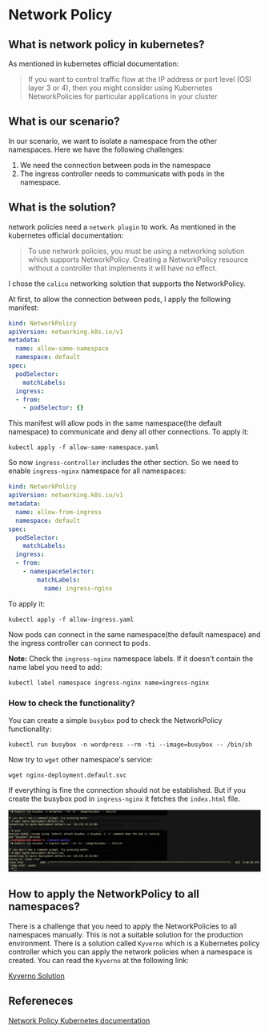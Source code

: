 # Network Policy

## What is network policy in kubernetes?

As mentioned in kubernetes official documentation:

> If you want to control traffic flow at the IP address or port level (OSI layer 3 or 4), then you might consider using Kubernetes NetworkPolicies for particular applications in your cluster

## What is our scenario?

In our scenario, we want to isolate a namespace from the other namespaces. Here we have the following challenges:

1. We need the connection between pods in the namespace
2. The ingress controller needs to communicate with pods in the namespace.

## What is the solution?

network policies need a `network plugin`  to work. As mentioned in the kubernetes official documentation:

>To use network policies, you must be using a networking solution which supports NetworkPolicy. Creating a NetworkPolicy resource without a controller that implements it will have no effect.

I chose the `calico` networking solution that supports the NetworkPolicy.

At first, to allow the connection between pods, I apply the following manifest:

```yaml
kind: NetworkPolicy
apiVersion: networking.k8s.io/v1
metadata:
  name: allow-same-namespace
  namespace: default
spec:
  podSelector:
    matchLabels:
  ingress:
  - from:
    - podSelector: {}
```

This manifest will allow pods in the same namespace(the default namespace) to communicate and deny all other connections. To apply it:

```shell
kubectl apply -f allow-same-namespace.yaml
```

So now `ingress-controller` includes the other section. So we need to enable `ingress-nginx` namespace for all namespaces:

```yaml
kind: NetworkPolicy
apiVersion: networking.k8s.io/v1
metadata:
  name: allow-from-ingress
  namespace: default
spec:
  podSelector:
    matchLabels:
  ingress:
  - from:
    - namespaceSelector: 
        matchLabels:
          name: ingress-nginx
```

To apply it:

```shell
kubectl apply -f allow-ingress.yaml
```

Now pods can connect in the same namespace(the default namespace) and the ingress controller can connect to pods. 

**Note:** Check the `ingress-nginx` namespace labels. If it doesn't contain the name label you need to add:

```shell
kubectl label namespace ingress-nginx name=ingress-nginx
```

### How to check the functionality?

You can create a simple `busybox` pod to check the NetworkPolicy functionality:

```shell
kubectl run busybox -n wordpress --rm -ti --image=busybox -- /bin/sh
```

Now try to `wget` other namespace's service:

```shell
wget nginx-deployment.default.svc
```

If everything is fine the connection should not be established. But if you create the busybox pod in `ingress-nginx` it fetches the `index.html` file.

![network-policy-check](../images/networkpolicy-check.jpg)

## How to apply the NetworkPolicy to all namespaces?

There is a challenge that you need to apply the NetworkPolicies to all namespaces manually. This is not a suitable solution for the production environment. There is a solution called `Kyverno` which is a Kubernetes policy controller which you can apply the network policies when a namespace is created. You can read the `Kyverno` at the following link:

[Kyverno Solution](../kyverno/README.md)

## Refereneces

[Network Policy Kubernetes documentation](https://kubernetes.io/docs/concepts/services-networking/network-policies/)

